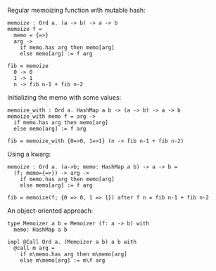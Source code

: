 Regular memoizing function with mutable hash:

```
memoize : Ord a. (a -> b) -> a -> b
memoize f =
  memo = {=>}
  arg ->
    if memo.has arg then memo[arg]
    else memo[arg] := f arg

fib = memoize
  0 -> 0
  1 -> 1
  n -> fib n-1 + fib n-2
```

Initializing the memo with some values:

```
memoize_with : Ord a. HashMap a b -> (a -> b) -> a -> b
memoize_with memo f = arg ->
  if memo.has arg then memo[arg]
  else memo[arg] := f arg

fib = memoize_with {0=>0, 1=>1} (n -> fib n-1 + fib n-2)
```

Using a kwarg:

```
memoize : Ord a. (a->b; memo: HashMap a b) -> a -> b =
  (f; memo={=>}) -> arg -> 
    if memo.has arg then memo[arg]
    else memo[arg] := f arg

fib = memoize(f; {0 => 0, 1 => 1}) after f n = fib n-1 + fib n-2
```

An object-oriented approach:

```
type Memoizer a b = Memoizer (f: a -> b) with
  memo: HashMap a b

impl @Call Ord a. (Memoizer a b) a b with
  @call m arg = 
    if m\memo.has arg then m\memo[arg]
    else m\memo[arg] := m\f arg
```
